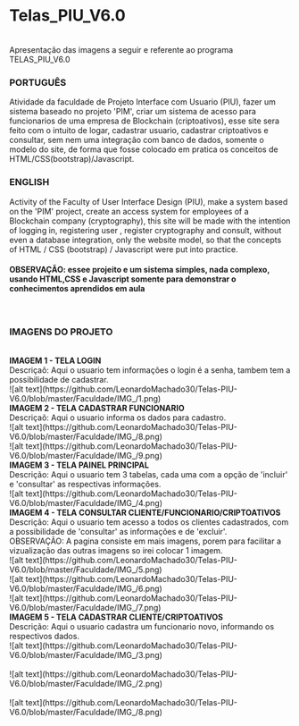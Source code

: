 # Telas_PIU_V6.0
<br>
Apresentação das imagens a seguir e referente ao programa TELAS_PIU_V6.0
<br>
<h3>PORTUGUÊS</h3>
Atividade da faculdade de Projeto Interface com Usuario (PIU), fazer um sistema baseado no projeto 'PIM', criar um sistema de acesso para funcionarios de uma empresa de Blockchain (criptoativos), esse site sera feito com o intuito de logar, cadastrar usuario, cadastrar criptoativos e consultar, sem nem uma integração com banco de dados, somente o modelo do site, de forma que fosse colocado em pratica os conceitos de HTML/CSS(bootstrap)/Javascript.
<br>
<h3>ENGLISH</h3>
Activity of the Faculty of User Interface Design (PIU), make a system based on the 'PIM' project, create an access system for employees of a Blockchain company (cryptography), this site will be made with the intention of logging in, registering user , register cryptography and consult, without even a database integration, only the website model, so that the concepts of HTML / CSS (bootstrap) / Javascript were put into practice.
<br>
<h4>OBSERVAÇÃO: essee projeito e um sistema simples, nada complexo, usando HTML,CSS e Javascript somente para demonstrar o conhecimentos aprendidos em aula</h4>
<br>
<h3>IMAGENS DO PROJETO</h3>
<br>
<b>IMAGEM 1 - TELA LOGIN</b><br>
Descriçaõ: Aqui o usuario tem informações o login é a senha, tambem tem a possibilidade de cadastrar.
<br>
![alt text](https://github.com/LeonardoMachado30/Telas-PIU-V6.0/blob/master/Faculdade/IMG_/1.png)
<br>
<b>IMAGEM 2 - TELA CADASTRAR FUNCIONARIO</b><br>
Descriçaõ: Aqui o usuario informa os dados para cadastro.<br>
![alt text](https://github.com/LeonardoMachado30/Telas-PIU-V6.0/blob/master/Faculdade/IMG_/8.png)
<br>
![alt text](https://github.com/LeonardoMachado30/Telas-PIU-V6.0/blob/master/Faculdade/IMG_/9.png)
<br>
<b>IMAGEM 3 - TELA PAINEL PRINCIPAL</b><br>
Descrição: Aqui o usuario tem 3 tabelas, cada uma com a opção de 'incluir' e 'consultar' as respectivas informações.
<br>
![alt text](https://github.com/LeonardoMachado30/Telas-PIU-V6.0/blob/master/Faculdade/IMG_/4.png)
<br>
<b>IMAGEM 4 - TELA CONSULTAR CLIENTE/FUNCIONARIO/CRIPTOATIVOS</b><br>
Descrição: Aqui o usuario tem acesso a todos os clientes cadastrados, com a possibilidade de 'consultar' as informações e de 'excluir'.
<br>
OBSERVAÇÃO: A pagina consiste em mais imagens, porem para facilitar a vizualização das outras imagens so irei colocar 1 imagem.
<br>
![alt text](https://github.com/LeonardoMachado30/Telas-PIU-V6.0/blob/master/Faculdade/IMG_/5.png)
<br>
![alt text](https://github.com/LeonardoMachado30/Telas-PIU-V6.0/blob/master/Faculdade/IMG_/6.png)
<br>
![alt text](https://github.com/LeonardoMachado30/Telas-PIU-V6.0/blob/master/Faculdade/IMG_/7.png)
<br>
<b>IMAGEM 5 - TELA CADASTRAR CLIENTE/CRIPTOATIVOS</b><br>
Descrição: Aqui o usuario cadastra um funcionario novo, informando os respectivos dados.
<br>
![alt text](https://github.com/LeonardoMachado30/Telas-PIU-V6.0/blob/master/Faculdade/IMG_/3.png)
<br>
<br>
![alt text](https://github.com/LeonardoMachado30/Telas-PIU-V6.0/blob/master/Faculdade/IMG_/2.png)
<br>
<br>
![alt text](https://github.com/LeonardoMachado30/Telas-PIU-V6.0/blob/master/Faculdade/IMG_/8.png)
<br>
